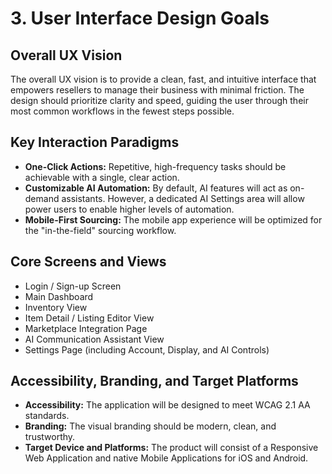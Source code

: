 # 3. User Interface Design Goals

## Overall UX Vision

The overall UX vision is to provide a clean, fast, and intuitive interface that empowers resellers to manage their business with minimal friction. The design should prioritize clarity and speed, guiding the user through their most common workflows in the fewest steps possible.

## Key Interaction Paradigms

- **One-Click Actions:** Repetitive, high-frequency tasks should be achievable with a single, clear action.
- **Customizable AI Automation:** By default, AI features will act as on-demand assistants. However, a dedicated AI Settings area will allow power users to enable higher levels of automation.
- **Mobile-First Sourcing:** The mobile app experience will be optimized for the "in-the-field" sourcing workflow.

## Core Screens and Views

- Login / Sign-up Screen
- Main Dashboard
- Inventory View
- Item Detail / Listing Editor View
- Marketplace Integration Page
- AI Communication Assistant View
- Settings Page (including Account, Display, and AI Controls)

## Accessibility, Branding, and Target Platforms

- **Accessibility:** The application will be designed to meet WCAG 2.1 AA standards.
- **Branding:** The visual branding should be modern, clean, and trustworthy.
- **Target Device and Platforms:** The product will consist of a Responsive Web Application and native Mobile Applications for iOS and Android.
